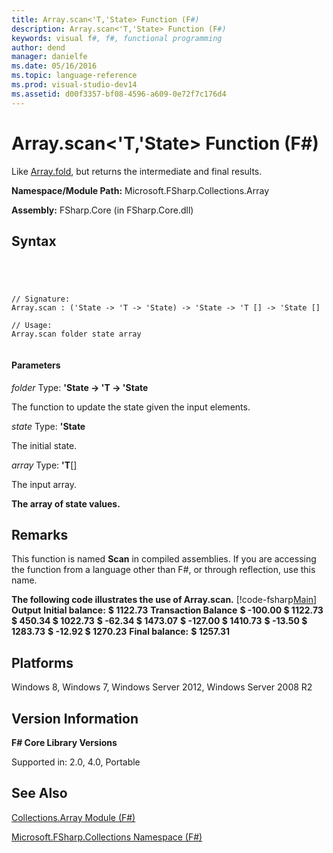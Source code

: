 ```yaml
---
title: Array.scan<'T,'State> Function (F#)
description: Array.scan<'T,'State> Function (F#)
keywords: visual f#, f#, functional programming
author: dend
manager: danielfe
ms.date: 05/16/2016
ms.topic: language-reference
ms.prod: visual-studio-dev14
ms.assetid: d00f3357-bf08-4596-a609-0e72f7c176d4 
---
```


# Array.scan<'T,'State> Function (F#)

Like [Array.fold](http://msdn.microsoft.com/en-us/library/5ed9dd3b-3694-4567-94d0-fd9a24474e09), but returns the intermediate and final results.

**Namespace/Module Path:** Microsoft.FSharp.Collections.Array

**Assembly:** FSharp.Core (in FSharp.Core.dll)


## Syntax



```




// Signature:
Array.scan : ('State -> 'T -> 'State) -> 'State -> 'T [] -> 'State []

// Usage:
Array.scan folder state array


```





#### Parameters
*folder*
Type: **'State -&gt; 'T -&gt; 'State**


The function to update the state given the input elements.


*state*
Type: **'State**


The initial state.


*array*
Type: **'T**[[]](http://msdn.microsoft.com/en-us/library/def20292-9aae-4596-9275-b94e594f8493)


The input array.



**The array of state values.**
## Remarks
This function is named **Scan** in compiled assemblies. If you are accessing the function from a language other than F#, or through reflection, use this name.

**The following code illustrates the use of Array.scan.**
[!code-fsharp[Main](snippets/fsarrays/snippet35.fs)]
**Output**
**Initial balance:**
**$   1122.73**
**Transaction   Balance**
**$   -100.00 $   1122.73**
**$    450.34 $   1022.73**
**$    -62.34 $   1473.07**
**$   -127.00 $   1410.73**
**$    -13.50 $   1283.73**
**$    -12.92 $   1270.23**
**Final balance:**
**$   1257.31**
## Platforms
Windows 8, Windows 7, Windows Server 2012, Windows Server 2008 R2


## Version Information
**F# Core Library Versions**

Supported in: 2.0, 4.0, Portable




## See Also
[Collections.Array Module &#40;F&#35;&#41;](Collections.Array-Module-%5BFSharp%5D.md)

[Microsoft.FSharp.Collections Namespace &#40;F&#35;&#41;](Microsoft.FSharp.Collections-Namespace-%5BFSharp%5D.md)

